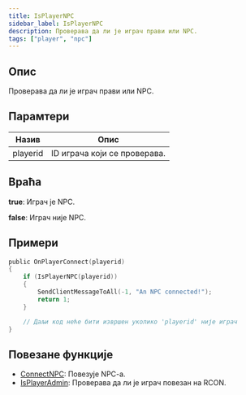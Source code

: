 ```yaml
---
title: IsPlayerNPC
sidebar_label: IsPlayerNPC
description: Проверава да ли је играч прави или NPC.
tags: ["player", "npc"]
---
```


## Опис

Проверава да ли је играч прави или NPC.

## Парамтери 

| Назив     | Опис                 |
| -------- | --------------------------- |
| playerid | ID играча који се проверава. |

## Враћа

**true**: Играч је NPC.

**false**: Играч није NPC.

## Примери

```c
public OnPlayerConnect(playerid)
{
    if (IsPlayerNPC(playerid))
    {
        SendClientMessageToAll(-1, "An NPC connected!");
        return 1;
    }

    // Даљи код неће бити извршен уколико 'playerid' није играч
}
```

## Повезане функције

- [ConnectNPC](ConnectNPC.md): Повезује NPC-a.
- [IsPlayerAdmin](IsPlayerAdmin.md): Проверава да ли је играч повезан на RCON.
